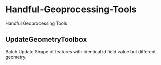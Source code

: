 # Handful-Geoprocessing-Tools
Handful Geoprocessing Tools

## UpdateGeometryToolbox
Batch Update Shape of features with identical id field value but different geometry.
